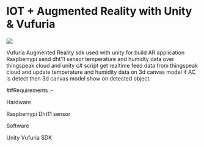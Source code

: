 # IOT + Augmented Reality with Unity & Vufuria 

![](demo.gif)

Vufuria Augmented Reality sdk used with unity for build AR application Raspberrypi send dht11 sensor temperature and humidty data over thingspeak cloud and unity c# script get realtime feed data from thingspeak cloud and update temperature and humidity data on 3d canvas model if AC is detect then 3d canvas model show on detected object.

##Requirements :- 

Hardware 

Raspberrypi 
Dht11 sensor

Software

Unity 
Vufuria SDK

